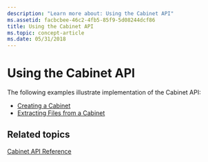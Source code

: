 ```yaml
---
description: "Learn more about: Using the Cabinet API"
ms.assetid: facbcbee-46c2-4fb5-85f9-5d08244dcf86
title: Using the Cabinet API
ms.topic: concept-article
ms.date: 05/31/2018
---
```


# Using the Cabinet API

The following examples illustrate implementation of the Cabinet API:

-   [Creating a Cabinet](creating-a-cabinet.md)
-   [Extracting Files from a Cabinet](extracting-files-from-a-cabinet.md)

## Related topics

<dl> <dt>

[Cabinet API Reference](cabinet-api-reference.md)
</dt> </dl>

 

 



